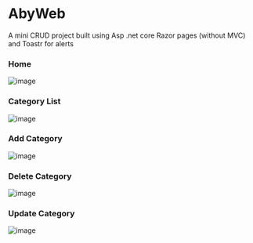 # AbyWeb
A mini CRUD project built using Asp .net core Razor pages (without MVC) and Toastr for alerts

### Home
![image](https://user-images.githubusercontent.com/51246457/162594807-7950c7a1-042c-45b1-a8e9-ddcfad306d7a.png) <br>

### Category List
![image](https://user-images.githubusercontent.com/51246457/162594828-0f626302-cde9-492b-a8b2-9dabbc0461d2.png) <br>

### Add Category
![image](https://user-images.githubusercontent.com/51246457/162594845-20948bd4-5339-452f-b920-5d4d6fd61646.png) <br>

### Delete Category
![image](https://user-images.githubusercontent.com/51246457/162594864-3991278d-acce-4a71-b1b6-4779f78a6120.png) <br>

### Update Category
![image](https://user-images.githubusercontent.com/51246457/162594877-d76916cb-caf6-4e23-bb55-24b4b0576c78.png)



